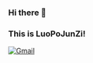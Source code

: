 ### Hi there 👋 
### This is LuoPoJunZi!

[![Gmail](https://img.shields.io/badge/-Gmail-c14438?style=flat&logo=Gmail&logoColor=white)](mailto:hcnbut@gmail.com)
